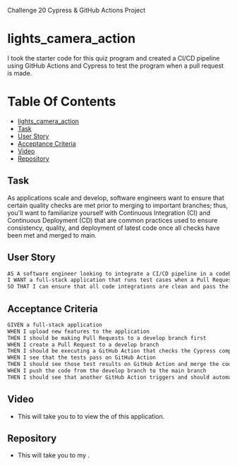 Challenge 20 Cypress & GitHub Actions Project

# lights_camera_action

I took the starter code for this quiz program and created a CI/CD pipeline using GitHub Actions and Cypress to test the program when a pull request is made.

# Table Of Contents

- [lights_camera_action](#lights_camera_action)
- [Task](#task)
- [User Story](#user-story)
- [Acceptance Criteria](#acceptance-criteria)
- [Video](#video)
- [Repository](#repository)

## Task

As applications scale and develop, software engineers want to ensure that certain quality checks are met prior to merging to important branches; thus, you'll want to familiarize yourself with Continuous Integration (CI) and Continuous Deployment (CD) that are common practices used to ensure consistency, quality, and deployment of latest code once all checks have been met and merged to main.

## User Story

```md
AS A software engineer looking to integrate a CI/CD pipeline in a codebase
I WANT a full-stack application that runs test cases when a Pull Request is made to the develop branch and automatically deploys to Render when the code is merged to main
SO THAT I can ensure that all code integrations are clean and pass the proper requirements and that the application is constantly updated when major releases are made to the main branch
```

## Acceptance Criteria

```md
GIVEN a full-stack application
WHEN I upload new features to the application
THEN I should be making Pull Requests to a develop branch first
WHEN I create a Pull Request to a develop branch
THEN I should be executing a GitHub Action that checks the Cypress component tests
WHEN I see that the tests pass on GitHub Action
THEN I should see those test results on GitHub Action and merge the code
WHEN I push the code from the develop branch to the main branch
THEN I should see that another GitHub Action triggers and should automatically deploy to Render
```

## Video

- This <insert link> will take you to <insert YouTube> to view the <insert walkthrough video> of this application.

## Repository

- This <insert link> will take you to my <insert GitHub Repository>.
